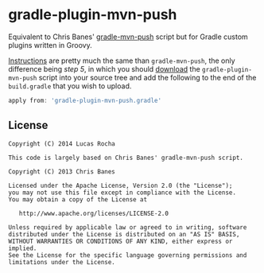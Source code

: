 gradle-plugin-mvn-push
======================

Equivalent to Chris Banes' [gradle-mvn-push](https://github.com/chrisbanes/gradle-mvn-push)
script but for Gradle custom plugins written in Groovy.

[Instructions](https://github.com/chrisbanes/gradle-mvn-push/blob/master/README.md)
are pretty much the same than `gradle-mvn-push`, the only difference being *step 5*,
in which you should [download](https://raw.github.com/lucasr/gradle-plugin-mvn-push/master/gradle-plugin-mvn-push.gradle) the `gradle-plugin-mvn-push` script into your source tree and add the following to the end of
the `build.gradle` that you wish to upload.

```groovy
apply from: 'gradle-plugin-mvn-push.gradle'
```

## License

    Copyright (C) 2014 Lucas Rocha

    This code is largely based on Chris Banes' gradle-mvn-push script.

    Copyright (C) 2013 Chris Banes

    Licensed under the Apache License, Version 2.0 (the "License");
    you may not use this file except in compliance with the License.
    You may obtain a copy of the License at

       http://www.apache.org/licenses/LICENSE-2.0

    Unless required by applicable law or agreed to in writing, software
    distributed under the License is distributed on an "AS IS" BASIS,
    WITHOUT WARRANTIES OR CONDITIONS OF ANY KIND, either express or implied.
    See the License for the specific language governing permissions and
    limitations under the License.
